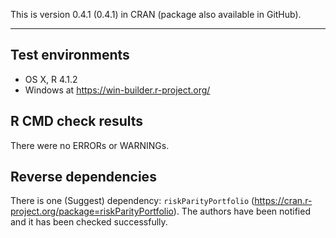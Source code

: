 This is version 0.4.1 (0.4.1) in CRAN (package also available in GitHub).

---

## Test environments
* OS X, R 4.1.2
* Windows at https://win-builder.r-project.org/


## R CMD check results

There were no ERRORs or WARNINGs.


## Reverse dependencies

There is one (Suggest) dependency: `riskParityPortfolio` (https://cran.r-project.org/package=riskParityPortfolio).
The authors have been notified and it has been checked successfully.
